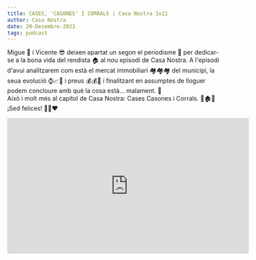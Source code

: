 ```yaml
---
title: CASES, 'CASONES' I CORRALS | Casa Nostra 1x11
author: Casa Nostra
date: 20-Desembre-2023
tags: podcast
---
```


<p>Migue ​🥸 i Vicente 😎 deixen apartat un segon el periodisme 📰 per dedicar-se a la bona vida del rendista 🏠​ al nou episodi de Casa Nostra. 
A l&#39;episodi d&#39;avui analitzarem com està el mercat immobiliari 🏘️​🏘️​🏘️​ del municipi, la seua evolució ⌚📈​💱​ i preus 💰​💰​🤑​ i finalitzant en assumptes de lloguer podem concloure amb què la cosa està... malament. 🌅
<br>Això i molt més al capítol de Casa Nostra: Cases Casones i Corrals. 🏢🏚️​🐓
<br>¡Sed felices! 🫶🏼♥️</p>

<iframe width="560" height="315" src="https://www.youtube.com/embed/Y0gh5HAx6-o?si=zmW8XdzZaoD7drec" title="YouTube video player" frameborder="0" allow="accelerometer; autoplay; clipboard-write; encrypted-media; gyroscope; picture-in-picture; web-share" referrerpolicy="strict-origin-when-cross-origin" allowfullscreen></iframe>
